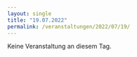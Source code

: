 ```yaml
---
layout: single
title: "19.07.2022"
permalink: /veranstaltungen/2022/07/19/
---
```


Keine Veranstaltung an diesem Tag.
